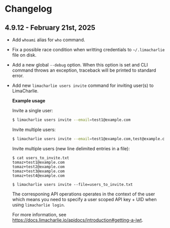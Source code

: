 # Changelog

## 4.9.12 - February 21st, 2025

- Add `whoami` alias for `who` command.

- Fix a possible race condition when writting credentials to `~/.limacharlie` file on disk.

- Add a new global `--debug` option. When this option is set and CLI command throws
  an exception, traceback will be printed to standard error.

- Add new `limacharlie users invite` command for inviting user(s) to LimaCharlie.

  **Example usage**

  Invite a single user:
  
  ```bash
  $ limacharlie users invite --email=test1@example.com
  ```

  Invite multiple users:
  
  ```bash
  $ limacharlie users invite --email=test1@example.com,test@example.com
  ```

  Invite multiple users (new line delimited entries in a file):
  
  ```
  $ cat users_to_invite.txt
  tomaz+test1@example.com
  tomaz+test2@example.com
  tomaz+test3@example.com
  tomaz+test4@example.com

  $ limacharlie users invite --file=users_to_invite.txt
  ```

  The corresponing API operations operates in the context of the user which means you need to specify a user scoped API key + UID when using `limacharlie login`.

  For more information, see https://docs.limacharlie.io/apidocs/introduction#getting-a-jwt.
